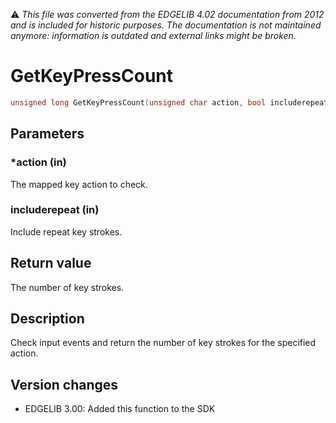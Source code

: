 :warning: _This file was converted from the EDGELIB 4.02 documentation from 2012 and is included for historic purposes. The documentation is not maintained anymore: information is outdated and external links might be broken._

# GetKeyPressCount


```c++
unsigned long GetKeyPressCount(unsigned char action, bool includerepeat = true)
```

## Parameters
### *action (in)
The mapped key action to check.

### includerepeat (in)
Include repeat key strokes.

## Return value
The number of key strokes.

## Description
Check input events and return the number of key strokes for the specified action.

## Version changes
- EDGELIB 3.00: Added this function to the SDK

